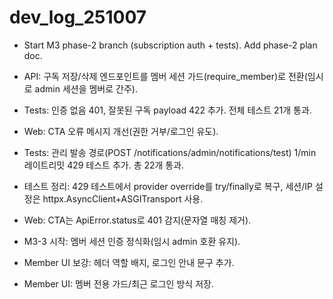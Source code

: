# dev_log_251007

- Start M3 phase-2 branch (subscription auth + tests). Add phase-2 plan doc.
- API: 구독 저장/삭제 엔드포인트를 멤버 세션 가드(require_member)로 전환(임시로 admin 세션을 멤버로 간주).
- Tests: 인증 없음 401, 잘못된 구독 payload 422 추가. 전체 테스트 21개 통과.
- Web: CTA 오류 메시지 개선(권한 거부/로그인 유도).
- Tests: 관리 발송 경로(POST /notifications/admin/notifications/test) 1/min 레이트리밋 429 테스트 추가. 총 22개 통과.
 - 테스트 정리: 429 테스트에서 provider override를 try/finally로 복구, 세션/IP 설정은 httpx.AsyncClient+ASGITransport 사용.
 - Web: CTA는 ApiError.status로 401 감지(문자열 매칭 제거).

- M3-3 시작: 멤버 세션 인증 정식화(임시 admin 호환 유지).
- Member UI 보강: 헤더 역할 배지, 로그인 안내 문구 추가.
- Member UI: 멤버 전용 가드/최근 로그인 방식 저장.
